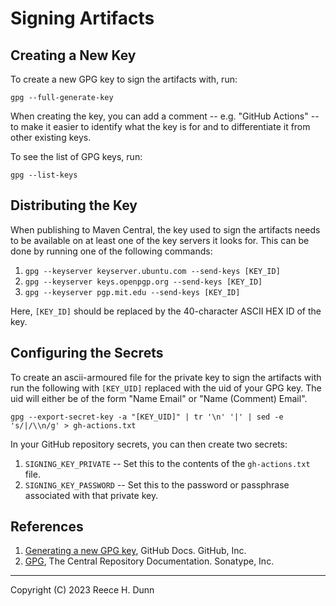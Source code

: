 # Signing Artifacts

## Creating a New Key
To create a new GPG key to sign the artifacts with, run:

    gpg --full-generate-key

When creating the key, you can add a comment -- e.g. "GitHub Actions" -- to
make it easier to identify what the key is for and to differentiate it from
other existing keys.

To see the list of GPG keys, run:

    gpg --list-keys

## Distributing the Key
When publishing to Maven Central, the key used to sign the artifacts needs to
be available on at least one of the key servers it looks for. This can be done
by running one of the following commands:
1. `gpg --keyserver keyserver.ubuntu.com --send-keys [KEY_ID]`
2. `gpg --keyserver keys.openpgp.org --send-keys [KEY_ID]`
3. `gpg --keyserver pgp.mit.edu --send-keys [KEY_ID]`

Here, `[KEY_ID]` should be replaced by the 40-character ASCII HEX ID of the
key.

## Configuring the Secrets
To create an ascii-armoured file for the private key to sign the artifacts with
run the following with `[KEY_UID]` replaced with the uid of your GPG key. The
uid will either be of the form "Name Email" or "Name (Comment) Email".

    gpg --export-secret-key -a "[KEY_UID]" | tr '\n' '|' | sed -e 's/|/\\n/g' > gh-actions.txt

In your GitHub repository secrets, you can then create two secrets:
1. `SIGNING_KEY_PRIVATE` -- Set this to the contents of the `gh-actions.txt`
   file.
2. `SIGNING_KEY_PASSWORD` -- Set this to the password or passphrase associated
   with that private key.

## References
1. [Generating a new GPG key](https://docs.github.com/en/authentication/managing-commit-signature-verification/generating-a-new-gpg-key),
   GitHub Docs. GitHub, Inc.
2. [GPG](https://central.sonatype.org/publish/requirements/gpg/), The Central
   Repository Documentation. Sonatype, Inc.

---
Copyright (C) 2023 Reece H. Dunn
